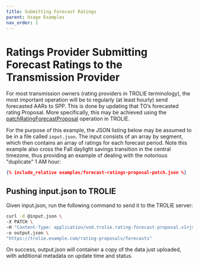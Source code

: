 ```yaml
---
title: Submitting Forecast Ratings
parent: Usage Examples
nav_order: 1
---
```


# Ratings Provider Submitting Forecast Ratings to the Transmission Provider

For most transmission owners (rating providers in TROLIE terminology), the most important operation will be to regularly (at least hourly) send forecasted AARs to SPP.  This is done by updating that TO’s forecasted rating Proposal.  More specifically, this may be achieved using the [patchRatingForecastProposal](../spec#tag/Rating-Proposals/operation/patchRatingForecastProposal) operation in TROLIE.  

For the purpose of this example, the JSON listing below may be assumed to be in a file called `input.json`.  The input consists of an array by segment, which then contains an array of ratings for each forecast period.  Note this example also cross the Fall daylight savings transition in the central timezone, thus providing an example of dealing with the notorious "duplicate" 1 AM hour:

```json
{% include_relative examples/forecast-ratings-proposal-patch.json %}
```

## Pushing input.json to TROLIE
Given input.json, run the following command to send it to the TROLIE server:

```bash
curl -d @input.json \
-X PATCH \
-H "Content-Type: application/vnd.trolie.rating-forecast-proposal.v1+json" \
-o output.json \
"https://trolie.example.com/rating-proposals/forecasts"
```

On success, output.json will container a copy of the data just uploaded, with additional metadata on update time and status.  

